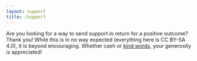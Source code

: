 ```yaml
---
layout: support
title: /support
---
```


Are you looking for a way to send support in return for a positive outcome? Thank you! While this is in no way expected (everything here is CC BY-SA 4.0), it is beyond encouraging. Whether cash or [kind words](/about/), your generosity is appreciated!
